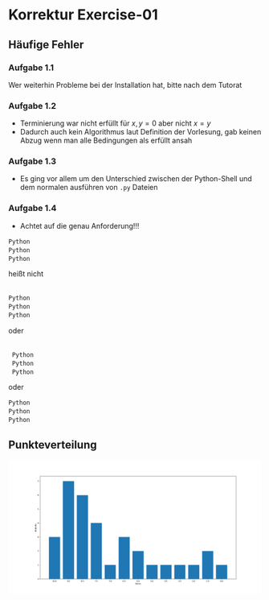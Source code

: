 # Korrektur Exercise-01

## Häufige Fehler

### Aufgabe 1.1

Wer weiterhin Probleme bei der Installation hat, bitte nach dem Tutorat

### Aufgabe 1.2

- Terminierung war nicht erfüllt für $x,y=0$ aber nicht $x = y$
- Dadurch auch kein Algorithmus laut Definition der Vorlesung, gab keinen Abzug wenn man alle Bedingungen als erfüllt ansah

### Aufgabe 1.3

- Es ging vor allem um den Unterschied zwischen der Python-Shell und dem normalen ausführen von `.py` Dateien

### Aufgabe 1.4

- Achtet auf die genau Anforderung!!!

```sh
Python
Python
Python
```

heißt nicht

```sh

Python
Python
Python
```

oder

```sh

 Python
 Python
 Python
```

oder

```sh
Python 
Python 
Python

```

## Punkteverteilung

![image not found](./src/punkteverteilung.png)